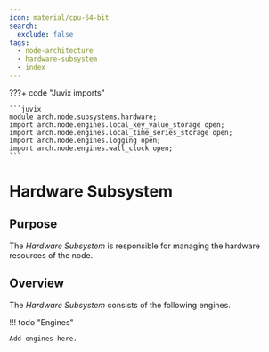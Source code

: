 ```yaml
---
icon: material/cpu-64-bit
search:
  exclude: false
tags:
  - node-architecture
  - hardware-subsystem
  - index
---
```


???+ code "Juvix imports"

    ```juvix
    module arch.node.subsystems.hardware;
    import arch.node.engines.local_key_value_storage open;
    import arch.node.engines.local_time_series_storage open;
    import arch.node.engines.logging open;
    import arch.node.engines.wall_clock open;
    ```

# Hardware Subsystem


## Purpose

The *Hardware Subsystem* is responsible for managing the hardware resources of the node.


## Overview

The *Hardware Subsystem* consists of the following engines.

!!! todo "Engines"

    Add engines here.

